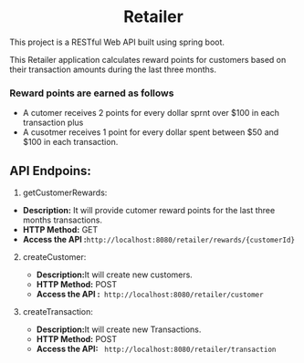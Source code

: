 <h1 align="center">Retailer</h1>
<p>This project is a RESTful Web API built using spring boot. </p>
<p>This Retailer application calculates reward points for customers based on their transaction amounts during the last three months.</p>
<h3>Reward points are earned as follows</h3>
<ul>
<li> A cutomer receives 2 points for every dollar sprnt over $100 in each transaction plus </li>
<li> A cusotmer receives 1 point for every dollar spent between $50 and $100 in each transaction.</li>
</ul>

<h2>API Endpoins:</h2>

   

1)  getCustomerRewards:
   <ul>
   <li><strong>Description:</strong> It will provide cutomer reward points for the last three months transactions.</li>
   <li><strong>HTTP Method:</strong> GET </li>
   <li><strong>Access the API :</strong><code>http://localhost:8080/retailer/rewards/{customerId} </code></li>
   </ul>   
   
2) createCustomer:
   <ul>
   <li><strong>Description:</strong>It will create new customers.</li>
   <li><strong>HTTP Method:</strong> POST</li>
   <li><strong>Access the API :</strong><code> http://localhost:8080/retailer/customer</code></li>
   </ul>
   
3) createTransaction:
   <ul>
   <li><strong>Description:</strong>It will create new Transactions.</li>
   <li><strong>HTTP Method:</strong> POST</li>
   <li><strong>Access the API:</strong> <code> http://localhost:8080/retailer/transaction</code></li>
   </ul>
